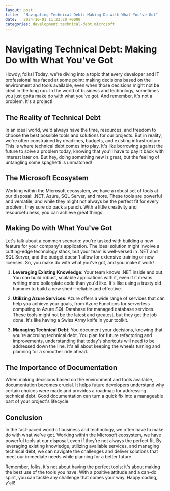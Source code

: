 ```yaml
---
layout: post
title:  "Navigating Technical Debt: Making Do with What You've Got"
date:   2024-10-01 11:23:20 +0000
categories: development technical-debt microsoft
---
```

<link rel="stylesheet" type="text/css" href="{{ site.baseurl }}/assets/css/styles.css">

# Navigating Technical Debt: Making Do with What You've Got

Howdy, folks! Today, we're diving into a topic that every developer and IT professional has faced at some point: making decisions based on the environment and tools available, even when those decisions might not be ideal in the long run. In the world of business and technology, sometimes you just gotta make do with what you've got. And remember, it's not a problem. It's a project!

## The Reality of Technical Debt

In an ideal world, we'd always have the time, resources, and freedom to choose the best possible tools and solutions for our projects. But in reality, we're often constrained by deadlines, budgets, and existing infrastructure. This is where technical debt comes into play. It's like borrowing against the future to solve a problem today, knowing that you'll have to pay it back with interest later on. But hey, doing something new is great, but the feeling of untangling some spaghetti is unmatched!

## The Microsoft Ecosystem

Working within the Microsoft ecosystem, we have a robust set of tools at our disposal: .NET, Azure, SQL Server, and more. These tools are powerful and versatile, and while they might not always be the perfect fit for every problem, they sure do pack a punch. With a little creativity and resourcefulness, you can achieve great things.

## Making Do with What You've Got

Let's talk about a common scenario: you're tasked with building a new feature for your company's application. The ideal solution might involve a cutting-edge technology stack, but your team is well-versed in .NET and SQL Server, and the budget doesn't allow for extensive training or new licenses. So, you make do with what you've got, and you make it work!

1. **Leveraging Existing Knowledge**: Your team knows .NET inside and out. You can build robust, scalable applications with it, even if it means writing more boilerplate code than you'd like. It's like using a trusty old hammer to build a new shed—reliable and effective.

2. **Utilizing Azure Services**: Azure offers a wide range of services that can help you achieve your goals, from Azure Functions for serverless computing to Azure SQL Database for managed database services. These tools might not be the latest and greatest, but they get the job done. It's like having a Swiss Army knife in your toolkit.

3. **Managing Technical Debt**: You document your decisions, knowing that you're accruing technical debt. You plan for future refactoring and improvements, understanding that today's shortcuts will need to be addressed down the line. It's all about keeping the wheels turning and planning for a smoother ride ahead.

## The Importance of Documentation

When making decisions based on the environment and tools available, documentation becomes crucial. It helps future developers understand why certain choices were made and provides a roadmap for addressing technical debt. Good documentation can turn a quick fix into a manageable part of your project's lifecycle.

## Conclusion

In the fast-paced world of business and technology, we often have to make do with what we've got. Working within the Microsoft ecosystem, we have powerful tools at our disposal, even if they're not always the perfect fit. By leveraging existing knowledge, utilizing available services, and managing technical debt, we can navigate the challenges and deliver solutions that meet our immediate needs while planning for a better future.

Remember, folks, it's not about having the perfect tools; it's about making the best use of the tools you have. With a positive attitude and a can-do spirit, you can tackle any challenge that comes your way. Happy coding, y'all!